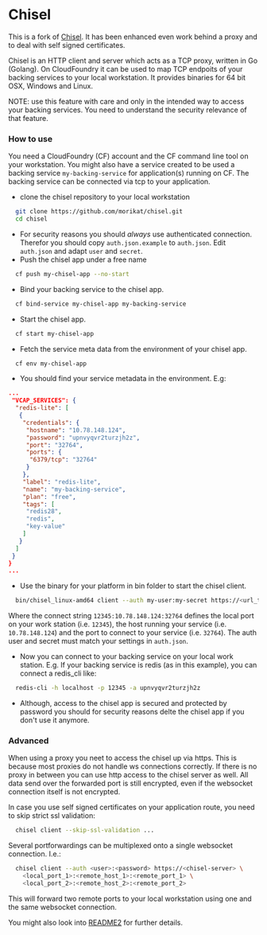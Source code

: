 # Chisel

This is a fork of [Chisel](https://github.com/morikat/chisel).
It has been enhanced even work behind a proxy
and to deal with self signed certificates.

Chisel is an HTTP client and server which acts as a TCP proxy, written in Go (Golang).
On CloudFoundry it can be used to map TCP endpoits of your backing services to your
local workstation. It provides binaries for 64 bit OSX, Windows and Linux.

NOTE: use this feature with care and only in the intended way to access your backing
services. You need to understand the security relevance of that feature.

### How to use

You need a CloudFoundry (CF) account and the CF command line tool on your workstation.
You might also have a service created to be used a backing service `my-backing-service`
for application(s) running on CF. The backing service can be connected via tcp to
your application.

* clone the chisel repository to your local workstation
``` sh
  git clone https://github.com/morikat/chisel.git
  cd chisel
```
* For security reasons you should *always* use authenticated connection. Therefor
  you should copy `auth.json.example` to `auth.json`. Edit `auth.json`
  and adapt `user` and `secret`.
* Push the chisel app under a free name
``` sh
  cf push my-chisel-app --no-start
```
* Bind your backing service to the chisel app.
``` sh
  cf bind-service my-chisel-app my-backing-service
```
* Start the chisel app.
``` sh
  cf start my-chisel-app
```
* Fetch the service meta data from the environment of your chisel app.
``` sh
  cf env my-chisel-app
```
* You should find your service metadata in the environment. E.g:
``` json
...
 "VCAP_SERVICES": {
  "redis-lite": [
   {
    "credentials": {
     "hostname": "10.78.148.124",
     "password": "upnvyqvr2turzjh2z",
     "port": "32764",
     "ports": {
      "6379/tcp": "32764"
     }
    },
    "label": "redis-lite",
    "name": "my-backing-service",
    "plan": "free",
    "tags": [
     "redis28",
     "redis",
     "key-value"
    ]
   }
  ]
 }
}
...
```
* Use the binary for your platform in bin folder to start the chisel client.
``` sh
  bin/chisel_linux-amd64 client --auth my-user:my-secret https://<url_to_chisel_server_app> 12345:10.78.148.124:32764
```
  Where the connect string `12345:10.78.148.124:32764` defines the local port
  on your work station (i.e. `12345`), the host running your service
  (i.e. `10.78.148.124`) and the port to connect to your service
  (i.e. `32764`). The auth user and secret must match your settings in
  `auth.json`.

* Now you can connect to your backing service on your local work station. E.g.
  If your backing service is redis (as in this example), you can connect a
  redis_cli like:
``` sh
  redis-cli -h localhost -p 12345 -a upnvyqvr2turzjh2z
```

* Although, access to the chisel app is secured and protected by password
  you should for security reasons delte the chisel app if you don't use it anymore.

### Advanced

When using a proxy you neet to access the chisel up via https. This is because
most proxies do not handle ws connections correctly. If there is no proxy in
between you can use http access to the chisel server as well. All data
send over the forwarded port is still encrypted, even if the websocket connection
itself is not encrypted.

In case you use self signed certificates on your application route, you need to
skip strict ssl validation:
``` sh
  chisel client --skip-ssl-validation ...
```
Several portforwardings can be multiplexed onto a single websocket connection.
I.e.:
``` sh
  chisel client --auth <user>:<password> https://<chisel-server> \
    <local_port_1>:<remote_host_1>:<remote_port_1> \
    <local_port_2>:<remote_host_2>:<remote_port_2>
```
This will forward two remote ports to your local workstation using one and the
same websocket connection.

You might also look into [README2](README2.md) for further details.




